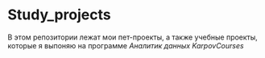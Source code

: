 # Study_projects
В этом репозитории лежат мои пет-проекты, а также учебные проекты, которые я выпоняю на программе *Аналитик данных KarpovCourses*
